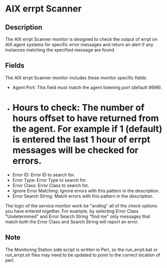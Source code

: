 AIX errpt Scanner
=================

Description
-----------
The AIX errpt Scanner monitor is designed to check the output of errpt on AIX agent systems for specific error messages and return an alert if any instances matching the specified message are found. 

Fields
------
The AIX errpt Scanner monitor includes these monitor specific fields

- Agent Port: This field must match the agent listening port (default 9998).
- # Hours to check: The number of hours offset to have returned from the agent. For example if 1 (default) is entered the last 1 hour of errpt messages will be checked for errors.
- Error ID: Error ID to search for.
- Error Type: Error Type to search for.
- Error Class: Error Class to search for.
- Ignore Error Matching: Ignore errors with this pattern in the description.
- Error Search String: Match errors with this pattern in the description.

The logic of the service monitor work be "anding" all of the check options you have entered together. For example, by selecting Error Class "Undetermined" and Error Search String "find me" only messages that match both the Error Class and Search String will
report an error.

Note
----
The Monitoring Station side script is written in Perl, so the run_errpt.bat or run_errpt.sh files may need to be updated to point to the correct location of perl.
